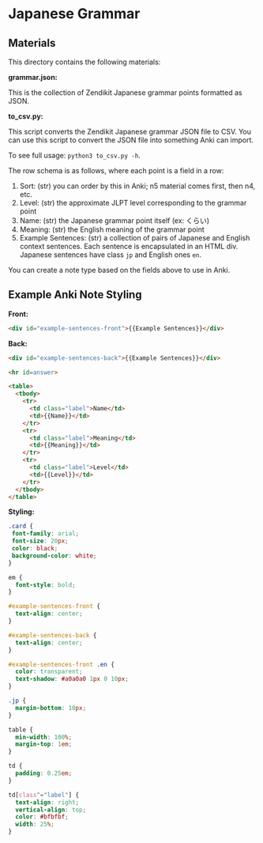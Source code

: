# Japanese Grammar

## Materials

This directory contains the following materials:

**grammar.json:**

This is the collection of Zendikit Japanese grammar points formatted as JSON.

**to_csv.py:**

This script converts the Zendikit Japanese grammar JSON file to CSV. You can use
this script to convert the JSON file into something Anki can import.

To see full usage: `python3 to_csv.py -h`.

The row schema is as follows, where each point is a field in a row:

1. Sort: (str) you can order by this in Anki; n5 material comes first, then n4,
   etc.
1. Level: (str) the approximate JLPT level corresponding to the grammar point
1. Name: (str) the Japanese grammar point itself (ex: くらい)
1. Meaning: (str) the English meaning of the grammar point
1. Example Sentences: (str) a collection of pairs of Japanese and English
   context sentences. Each sentence is encapsulated in an HTML div. Japanese
   sentences have class `jp` and English ones `en`.

You can create a note type based on the fields above to use in Anki.

## Example Anki Note Styling

**Front:**

```html
<div id="example-sentences-front">{{Example Sentences}}</div>
```

**Back:**

```html
<div id="example-sentences-back">{{Example Sentences}}</div>

<hr id=answer>

<table>
  <tbody>
    <tr>
      <td class="label">Name</td>
      <td>{{Name}}</td>
    </tr>
    <tr>
      <td class="label">Meaning</td>
      <td>{{Meaning}}</td>
    </tr>
    <tr>
      <td class="label">Level</td>
      <td>{{Level}}</td>
    </tr>
  </tbody>
</table>
```

**Styling:**

```css
.card {
 font-family: arial;
 font-size: 20px;
 color: black;
 background-color: white;
}

em {
  font-style: bold;
}

#example-sentences-front {
  text-align: center;
}

#example-sentences-back {
  text-align: center;
}

#example-sentences-front .en {
  color: transparent;
  text-shadow: #a0a0a0 1px 0 10px;
}

.jp {
  margin-bottom: 10px;
}

table {
  min-width: 100%;
  margin-top: 1em;
}

td {
  padding: 0.25em;
}

td[class^="label"] {
  text-align: right;
  vertical-align: top;
  color: #bfbfbf;
  width: 25%;
}
```
